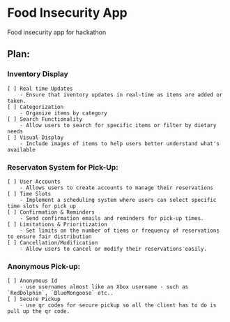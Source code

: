 # Food Insecurity App
Food insecurity app for hackathon


## Plan:

### Inventory Display
    [ ] Real time Updates
        - Ensure that iventory updates in real-time as items are added or taken.
    [ ] Categorization
        - Organize items by category 
    [ ] Search Functionality
        - Allow users to search for specific items or filter by dietary needs
    [ ] Visual Display
        - Include images of items to help users better understand what's available

### Reservaton System for Pick-Up:
    [ ] User Accounts
        - Allows users to create accounts to manage their reservations
    [ ] Time Slots
        - Implement a scheduling system where users can select specific time slots for pick up
    [ ] Confirmation & Reminders
        - Send confirmation emails and reminders for pick-up times.
    [ ] Limitations & Prioritization
        - Set limits on the number of tiems or frequency of reservations to ensure fair distribution
    [ ] Cancellation/Modification
        - Allow users to cancel or modify their reservations easily.

### Anonymous Pick-up:
    [ ] Anonymous Id
        - use usernames almost like an Xbox username - such as `RedDolphin`, `BlueMongoose` etc..
    [ ] Secure Pickup
        - use qr codes for secure pickup so all the client has to do is pull up the qr code.